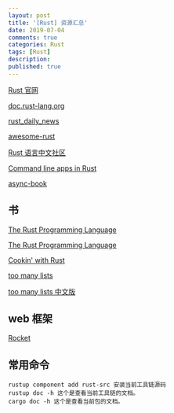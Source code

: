 ```yaml
---
layout: post
title: '[Rust] 资源汇总'
date: 2019-07-04
comments: true
categories: Rust
tags: [Rust]
description:
published: true
---
```


[Rust 官网](https://www.rust-lang.org/zh-CN/)

[doc.rust-lang.org](https://doc.rust-lang.org/std/index.html)

[rust_daily_news](https://github.com/RustStudy/rust_daily_news)

[awesome-rust](https://github.com/rust-unofficial/awesome-rust)

[Rust 语言中文社区](https://rust.cc/)

[Command line apps in Rust](https://rust-lang-nursery.github.io/cli-wg/)

[async-book](https://rust-lang.github.io/async-book/)

## 书

[The Rust Programming Language](https://doc.rust-lang.org/book/title-page.html)

[The Rust Programming Language](https://www.cs.brandeis.edu/~cs146a/rust/doc-02-21-2015/book/README.html)

[Cookin' with Rust](https://rust-lang-nursery.github.io/rust-cookbook/intro.html)

[too many lists](https://github.com/rust-unofficial/too-many-lists)

[too many lists 中文版](https://github.com/WeAthFoLD/rust-too-many-lists-zhcn)

## web 框架

[Rocket](https://github.com/SergioBenitez/Rocket)

## 常用命令

```
rustup component add rust-src 安装当前工具链源码
rustup doc -h 这个是查看当前工具链的文档。
cargo doc -h 这个是查看当前包的文档。
```
